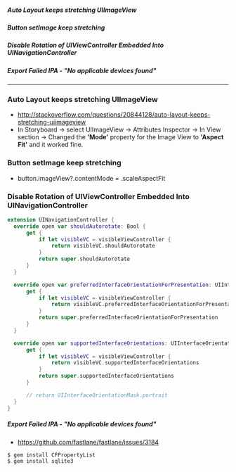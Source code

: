 ##### Auto Layout keeps stretching UIImageView
##### Button setImage keep stretching
##### Disable Rotation of UIViewController Embedded Into UINavigationController
##### Export Failed IPA - "No applicable devices found"

---------------- 

### Auto Layout keeps stretching UIImageView

  - http://stackoverflow.com/questions/20844128/auto-layout-keeps-stretching-uiimageview
  - In Storyboard -> select UIImageView -> Attributes Inspector -> In View section -> Changed the **'Mode'** property for the Image View to **'Aspect Fit'** and it worked fine.

### Button setImage keep stretching
  - button.imageView?.contentMode = .scaleAspectFit

### Disable Rotation of UIViewController Embedded Into UINavigationController

```swift
extension UINavigationController {
  override open var shouldAutorotate: Bool {
      get {
          if let visibleVC = visibleViewController {
              return visibleVC.shouldAutorotate
          }
          return super.shouldAutorotate
      }
  }

  override open var preferredInterfaceOrientationForPresentation: UIInterfaceOrientation{
      get {
          if let visibleVC = visibleViewController {
              return visibleVC.preferredInterfaceOrientationForPresentation
          }
          return super.preferredInterfaceOrientationForPresentation
      }
  }

  override open var supportedInterfaceOrientations: UIInterfaceOrientationMask{
      get {
          if let visibleVC = visibleViewController {
              return visibleVC.supportedInterfaceOrientations
          }
          return super.supportedInterfaceOrientations
      }

      // return UIInterfaceOrientationMask.portrait
  }
}
```
##### Export Failed IPA - "No applicable devices found"
 - https://github.com/fastlane/fastlane/issues/3184
 
 ```
 $ gem install CFPropertyList
 $ gem install sqlite3
 ```
 
 
 
 
 
 
 
